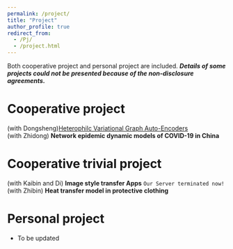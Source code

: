```yaml
---
permalink: /project/
title: "Project"
author_profile: true
redirect_from: 
  - /Pj/
  - /project.html
---
```


Both cooperative project and personal project are included. ***Details of some projects could not be presented because of the non-disclosure agreements.***

Cooperative project
=====
(with Dongsheng)[Heterophilc Variational Graph Auto-Encoders](https://github.com/vasile-paskardlgm/Heterophilc-Variational-Graph-Auto-Encoders)  
(with Zhidong) **Network epidemic dynamic models of COVID-19 in China**

Cooperative trivial project
=====
(with Kaibin and Di) **Image style transfer Apps**  `Our Server terminated now!`  
(with Zhibin) **Heat transfer model in protective clothing**

Personal project
=====
* To be updated  
